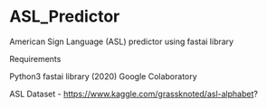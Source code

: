 # ASL_Predictor
American Sign Language (ASL) predictor using fastai library

Requirements

Python3
fastai library (2020)
Google Colaboratory

ASL Dataset - https://www.kaggle.com/grassknoted/asl-alphabet?
